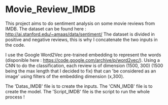 # Movie_Review_IMDB

This project aims to do sentiment analysis on some movie reviews from IMDB. 
The dataset can be found here : http://ai.stanford.edu/~amaas/data/sentiment/
The dataset is divided in positive and negative reviews, this is why I concatenate the two inputs in the code.

I use the Google Word2Vec pre-trained embedding to represent the words (disponible here : https://code.google.com/archive/p/word2vec/). Using a CNN to do the classification, each review is of dimension (1500, 300) (1500 being the max length that I decided to fix) that can 'be considered as an image' using filters of the embedding dimension (x,300).

The 'Datas_IMDB' file is to create the inputs.
The 'CNN_IMDB' file is to create the model.
The 'Script_IMDB' file is the script to run the whole process ! 
